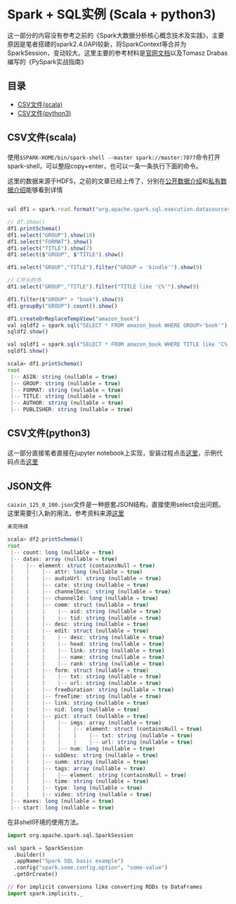 # Spark + SQL实例 (Scala + python3)

这一部分的内容没有参考之前的《Spark大数据分析核心概念技术及实践》，主要原因是笔者搭建的spark2.4.0API较新，将SparkContext等合并为SparkSession，变动较大。这里主要的参考材料是[官网文档](http://spark.apache.org/docs/latest/sql-getting-started.html)以及Tomasz Drabas编写的《PySpark实战指南》

## 目录 

- [CSV文件(scala)](#1)
- [CSV文件(python3)](#2)


## <p id=1>CSV文件(scala)

使用`$SPARK-HOME/bin/spark-shell --master spark://master:7077`命令打开spark-shell，可以整段copy+enter，也可以一条一条执行下面的命令。

这里的数据来源于HDFS，之前的文章已经上传了，分别在[公开数据介绍](./public_datas.md)和[私有数据介绍](./private_datas.md)能够看到详情
```js

val df1 = spark.read.format("org.apache.spark.sql.execution.datasources.csv.CSVFileFormat").option("header", true).option("delimiter", ",").load("hdfs://master:9000/Data_Sample/Sample_1000_amazon-sales-rank-data-for-print-and-kindle-books/amazon_com_extras.csv")

// df.show()
df1.printSchema()
df1.select("GROUP").show(10)
df1.select("FORMAT").show()
df1.select("TITLE").show(7)
df1.select($"GROUP", $"TITLE").show()

df1.select("GROUP","TITLE").filter("GROUP = 'kindle'").show(9)

// C开头的书
df1.select("GROUP","TITLE").filter("TITLE like 'C%'").show(9)

df1.filter($"GROUP" > "book").show(9)
df1.groupBy("GROUP").count().show()

df1.createOrReplaceTempView("amazon_book")
val sqldf2 = spark.sql("SELECT * FROM amazon_book WHERE GROUP>'book'")
sqldf2.show()

val sqldf1 = spark.sql("SELECT * FROM amazon_book WHERE TITLE like 'C%'")
sqldf1.show()
```

```js
scala> df1.printSchema()
root
 |-- ASIN: string (nullable = true)
 |-- GROUP: string (nullable = true)
 |-- FORMAT: string (nullable = true)
 |-- TITLE: string (nullable = true)
 |-- AUTHOR: string (nullable = true)
 |-- PUBLISHER: string (nullable = true)
```


## <p id=2>CSV文件(python3)

这一部分直接笔者直接在jupyter notebook上实现，安装过程点击[这里](./JupyterNotebook.md)，示例代码点击[这里](./TEST_PySpark.html)


## JSON文件

`caixin_125_0_100.json`文件是一种嵌套JSON结构，直接使用select会出问题。这里需要引入新的用法，参考资料来源[这里](https://cloud.tencent.com/developer/article/1032531)


```js
未完待续
```




```js
scala> df2.printSchema()
root
 |-- count: long (nullable = true)
 |-- datas: array (nullable = true)
 |    |-- element: struct (containsNull = true)
 |    |    |-- attr: long (nullable = true)
 |    |    |-- audioUrl: string (nullable = true)
 |    |    |-- cate: string (nullable = true)
 |    |    |-- channelDesc: string (nullable = true)
 |    |    |-- channelId: long (nullable = true)
 |    |    |-- comm: struct (nullable = true)
 |    |    |    |-- aid: string (nullable = true)
 |    |    |    |-- tid: string (nullable = true)
 |    |    |-- desc: string (nullable = true)
 |    |    |-- edit: struct (nullable = true)
 |    |    |    |-- desc: string (nullable = true)
 |    |    |    |-- head: string (nullable = true)
 |    |    |    |-- link: string (nullable = true)
 |    |    |    |-- name: string (nullable = true)
 |    |    |    |-- rank: string (nullable = true)
 |    |    |-- form: struct (nullable = true)
 |    |    |    |-- txt: string (nullable = true)
 |    |    |    |-- url: string (nullable = true)
 |    |    |-- freeDuration: string (nullable = true)
 |    |    |-- freeTime: string (nullable = true)
 |    |    |-- link: string (nullable = true)
 |    |    |-- nid: long (nullable = true)
 |    |    |-- pict: struct (nullable = true)
 |    |    |    |-- imgs: array (nullable = true)
 |    |    |    |    |-- element: struct (containsNull = true)
 |    |    |    |    |    |-- txt: string (nullable = true)
 |    |    |    |    |    |-- url: string (nullable = true)
 |    |    |    |-- num: long (nullable = true)
 |    |    |-- subDesc: string (nullable = true)
 |    |    |-- summ: string (nullable = true)
 |    |    |-- tags: array (nullable = true)
 |    |    |    |-- element: string (containsNull = true)
 |    |    |-- time: string (nullable = true)
 |    |    |-- type: long (nullable = true)
 |    |    |-- video: string (nullable = true)
 |-- maxes: long (nullable = true)
 |-- start: long (nullable = true)
```

在非shell环境的使用方法。

```py
import org.apache.spark.sql.SparkSession

val spark = SparkSession
  .builder()
  .appName("Spark SQL basic example")
  .config("spark.some.config.option", "some-value")
  .getOrCreate()

// For implicit conversions like converting RDDs to DataFrames
import spark.implicits._
```








